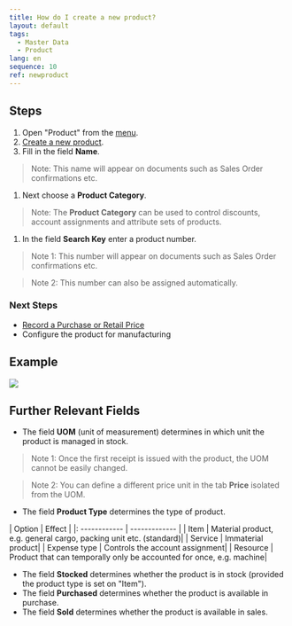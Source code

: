 ```yaml
---
title: How do I create a new product?
layout: default
tags:
  - Master Data
  - Product
lang: en
sequence: 10
ref: newproduct
---
```


## Steps

1. Open "Product" from the [menu](Menu).
1. [Create a new product](New_Record_Window).
1. Fill in the field **Name**.
 > Note: This name will appear on documents such as Sales Order confirmations etc.

1. Next choose a **Product Category**.
 > Note: The **Product Category** can be used to control discounts, account assignments and attribute sets of products.

1. In the field **Search Key** enter a product number.

 > Note 1: This number will appear on documents such as Sales Order confirmations etc.

 > Note 2: This number can also be assigned automatically.

### Next Steps
- [Record a Purchase or Retail Price](ProductPrice)
- Configure the product for manufacturing

## Example

![](assets/NewProduct.gif)

## Further Relevant Fields

- The field **UOM** (unit of measurement) determines in which unit the product is managed in stock.

 > Note 1: Once the first receipt is issued with the product, the UOM cannot be easily changed.

 > Note 2: You can define a different price unit in the tab **Price** isolated from the UOM.

- The field **Product Type** determines the type of product.

|	Option | Effect |
|:	------------ | ------------- |
|	Item | Material product, e.g. general cargo, packing unit etc. (standard)|
|	Service | Immaterial product|
|	Expense type | Controls the account assignment|
|	Resource | Product that can temporally only be accounted for once, e.g. machine|

- The field **Stocked** determines whether the product is in stock (provided the product type is set on "Item").
- The field **Purchased** determines whether the product is available in purchase.
- The field **Sold** determines whether the product is available in sales.
